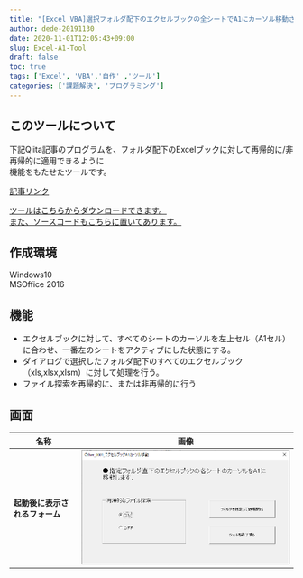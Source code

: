 ```yaml
---
title: "[Excel VBA]選択フォルダ配下のエクセルブックの全シートでA1にカーソル移動させるツールを作成した"
author: dede-20191130
date: 2020-11-01T12:05:43+09:00
slug: Excel-A1-Tool
draft: false
toc: true
tags: ['Excel', 'VBA','自作' ,'ツール']
categories: ['課題解決', 'プログラミング']
---
```


## このツールについて
下記Qiita記事のプログラムを、フォルダ配下のExcelブックに対して再帰的に/非再帰的に適用できるように  
機能をもたせたツールです。  

[<u>記事リンク</u>](https://qiita.com/dede-20191130/items/1fef61cd238e7b724dc1#3-1%E3%82%A8%E3%82%AF%E3%82%BB%E3%83%AB%E3%83%96%E3%83%83%E3%82%AF%E3%81%AE%E4%BD%93%E8%A3%81%E3%82%92%E6%95%B4%E3%81%88%E3%82%8B%E3%83%97%E3%83%AD%E3%82%B0%E3%83%A9%E3%83%A0)

[<u>ツールはこちらからダウンロードできます。  
また、ソースコードもこちらに置いてあります。</u>](https://github.com/dede-20191130/My_VBA_Tools/tree/master/%E3%81%9D%E3%81%AE%E4%BB%96%E3%83%84%E3%83%BC%E3%83%AB/Other_0001_%E3%82%A8%E3%82%AF%E3%82%BB%E3%83%AB%E3%83%96%E3%83%83%E3%82%AFA1%E3%82%AB%E3%83%BC%E3%82%BD%E3%83%AB%E7%A7%BB%E5%8B%95)


## 作成環境
Windows10  
MSOffice 2016

## 機能
- エクセルブックに対して、すべてのシートのカーソルを左上セル（A1セル）に合わせ、一番左のシートをアクティブにした状態にする。  
- ダイアログで選択したフォルダ配下のすべてのエクセルブック（xls,xlsx,xlsm）に対して処理を行う。  
- ファイル探索を再帰的に、または非再帰的に行う

## 画面

|名称|画像|
|--|--|
|**起動後に表示されるフォーム**|![エクスポート画面](./image01.png)|

